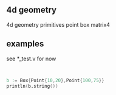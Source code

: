 ## 4d geometry

4d geometry primitives
point
box
matrix4



## examples

see *_test.v for now

```v


b := Box{Point{10,20},Point{100,75}}
println(b.string())
```
